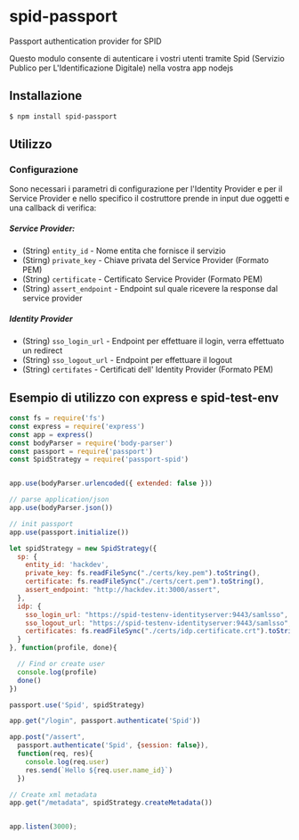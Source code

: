 # spid-passport
Passport authentication provider for SPID

Questo modulo consente di autenticare i vostri utenti tramite Spid (Servizio Publico per L'Identificazione Digitale) 
nella vostra app nodejs

## Installazione

``` bash
$ npm install spid-passport
```

## Utilizzo
### Configurazione
Sono necessari i parametri di configurazione per l'Identity Provider e per il Service Provider e nello specifico il costruttore prende in input due oggetti e una callback di verifica:

##### Service Provider: 
- (String) `entity_id` - Nome entita che fornisce il servizio
- (Stirng) `private_key` - Chiave privata del Service Provider (Formato PEM)
- (String) `certificate` - Certificato Service Provider (Formato PEM)
- (String) `assert_endpoint` - Endpoint sul quale ricevere la response dal service provider

##### Identity Provider

- (String) `sso_login_url` - Endpoint per effettuare il login, verra effettuato un redirect
- (String) `sso_logout_url` - Endpoint per effettuare il logout
- (String) `certifates` - Certificati dell' Identity Provider (Formato PEM)


## Esempio di utilizzo con express e spid-test-env
```javascript
const fs = require('fs')
const express = require('express')
const app = express()
const bodyParser = require('body-parser')
const passport = require('passport')
const SpidStrategy = require('passport-spid')


app.use(bodyParser.urlencoded({ extended: false }))

// parse application/json
app.use(bodyParser.json())

// init passport
app.use(passport.initialize())

let spidStrategy = new SpidStrategy({
  sp: {
    entity_id: 'hackdev',
    private_key: fs.readFileSync("./certs/key.pem").toString(),
    certificate: fs.readFileSync("./certs/cert.pem").toString(),
    assert_endpoint: "http://hackdev.it:3000/assert",
  },
  idp: {
    sso_login_url: "https://spid-testenv-identityserver:9443/samlsso",
    sso_logout_url: "https://spid-testenv-identityserver:9443/samlsso",
    certificates: fs.readFileSync("./certs/idp.certificate.crt").toString()
  }
}, function(profile, done){

  // Find or create user
  console.log(profile)
  done()
})

passport.use('Spid', spidStrategy)

app.get("/login", passport.authenticate('Spid'))

app.post("/assert",
  passport.authenticate('Spid', {session: false}),
  function(req, res){
    console.log(req.user)
    res.send(`Hello ${req.user.name_id}`)
  })

// Create xml metadata
app.get("/metadata", spidStrategy.createMetadata())


app.listen(3000);
```
